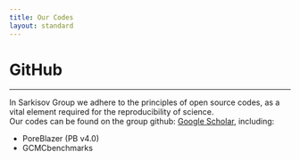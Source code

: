 ```yaml
---
title: Our Codes
layout: standard
---
```


# GitHub
--------------
In Sarkisov Group we adhere to the principles of open source codes, as a vital element required for the reproducibility of science.
<br>
Our codes can be found on the group github:
<a href="https://github.com/SarkisovGroup=en">Google Scholar</a>, including:
<br>
* PoreBlazer (PB v4.0)
* GCMCbenchmarks
